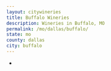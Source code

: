 ```yaml
---
layout: citywineries
title: Buffalo Wineries
description: Wineries in Buffalo, MO
permalink: /mo/dallas/buffalo/
state: mo
county: dallas
city: buffalo
---
```

-
